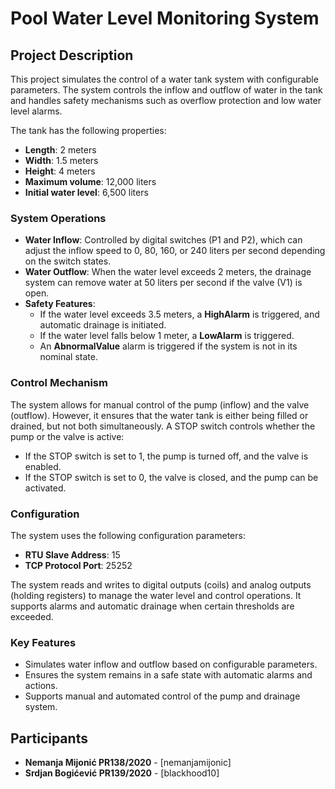 # Pool Water Level Monitoring System

## Project Description

This project simulates the control of a water tank system with configurable parameters. The system controls the inflow and outflow of water in the tank and handles safety mechanisms such as overflow protection and low water level alarms.

The tank has the following properties:

- **Length**: 2 meters
- **Width**: 1.5 meters
- **Height**: 4 meters
- **Maximum volume**: 12,000 liters
- **Initial water level**: 6,500 liters

### System Operations

- **Water Inflow**: Controlled by digital switches (P1 and P2), which can adjust the inflow speed to 0, 80, 160, or 240 liters per second depending on the switch states.
- **Water Outflow**: When the water level exceeds 2 meters, the drainage system can remove water at 50 liters per second if the valve (V1) is open.
- **Safety Features**:
  - If the water level exceeds 3.5 meters, a **HighAlarm** is triggered, and automatic drainage is initiated.
  - If the water level falls below 1 meter, a **LowAlarm** is triggered.
  - An **AbnormalValue** alarm is triggered if the system is not in its nominal state.

### Control Mechanism

The system allows for manual control of the pump (inflow) and the valve (outflow). However, it ensures that the water tank is either being filled or drained, but not both simultaneously. A STOP switch controls whether the pump or the valve is active:

- If the STOP switch is set to 1, the pump is turned off, and the valve is enabled.
- If the STOP switch is set to 0, the valve is closed, and the pump can be activated.

### Configuration

The system uses the following configuration parameters:

- **RTU Slave Address**: 15
- **TCP Protocol Port**: 25252

The system reads and writes to digital outputs (coils) and analog outputs (holding registers) to manage the water level and control operations. It supports alarms and automatic drainage when certain thresholds are exceeded.

### Key Features

- Simulates water inflow and outflow based on configurable parameters.
- Ensures the system remains in a safe state with automatic alarms and actions.
- Supports manual and automated control of the pump and drainage system.

## Participants

- **Nemanja Mijonić PR138/2020** - [nemanjamijonic]
- **Srdjan Bogićević PR139/2020** - [blackhood10]
